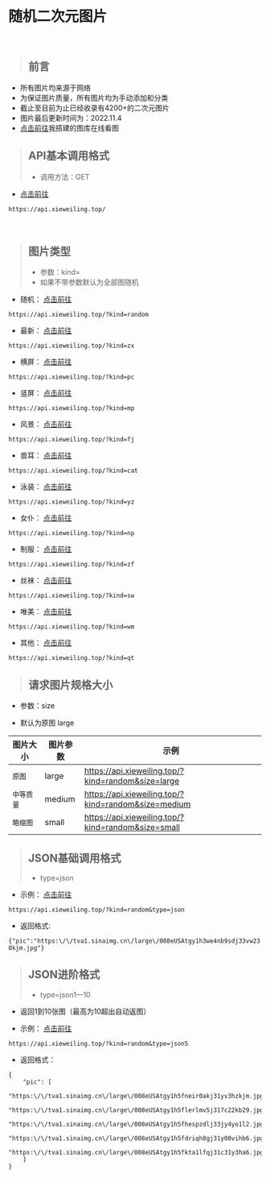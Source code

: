 # 随机二次元图片
<br>

>## 前言

- 所有图片均来源于网络
- 为保证图片质量，所有图片均为手动添加和分类
- 截止至目前为止已经收录有4200+的二次元图片
- 图片最后更新时间为：2022.11.4
- [点击前往](https://tuku.xieweiling.top/)我搭建的图库在线看图

>## API基本调用格式
>- 调用方法：GET

- [点击前往](https://api.xieweiling.top/) 

```HTTPS
https://api.xieweiling.top/
```
<br>

>## 图片类型
>- 参数：kind=
>- 如果不带参数默认为全部图随机

- 随机： [点击前往](https://api.xieweiling.top/?kind=random) 

```HTTPS
https://api.xieweiling.top/?kind=random
```
- 最新： [点击前往](https://api.xieweiling.top/?kind=zx) 

```HTTPS
https://api.xieweiling.top/?kind=zx
```
- 横屏： [点击前往](https://api.xieweiling.top/?kind=pc) 

```HTTPS
https://api.xieweiling.top/?kind=pc
```
- 竖屏： [点击前往](https://api.xieweiling.top/?kind=mp)

```HTTPS
https://api.xieweiling.top/?kind=mp
```
- 风景： [点击前往](https://api.xieweiling.top/?kind=fj)

```HTTPS
https://api.xieweiling.top/?kind=fj
```
- 兽耳： [点击前往](https://api.xieweiling.top/?kind=cat) 

```HTTPS
https://api.xieweiling.top/?kind=cat
```
- 泳装： [点击前往](https://api.xieweiling.top/?kind=yz) 

```HTTPS
https://api.xieweiling.top/?kind=yz
```
- 女仆： [点击前往](https://api.xieweiling.top/?kind=np) 

```HTTPS
https://api.xieweiling.top/?kind=np
```
- 制服： [点击前往](https://api.xieweiling.top/?kind=zf) 

```HTTPS
https://api.xieweiling.top/?kind=zf
```
- 丝袜： [点击前往](https://api.xieweiling.top/?kind=sw) 

```HTTPS
https://api.xieweiling.top/?kind=sw
```
- 唯美： [点击前往](https://api.xieweiling.top/?kind=wm) 

```HTTPS
https://api.xieweiling.top/?kind=wm
```
- 其他： [点击前往](https://api.xieweiling.top/?kind=qt) 

```HTTPS
https://api.xieweiling.top/?kind=qt
```

>## 请求图片规格大小

- 参数：size

- 默认为原图 large

<table>
<thead>
<tr>
<th>图片大小</th>
<th>图片参数</th>
<th>示例</th>
</tr>
</thead>
<tbody><tr>
<td><code>原图</code></td>
<td>large</td>
<td><a href="https://api.xieweiling.top/?kind=random&size=large" target="_blank">https://api.xieweiling.top/?kind=random&size=large</a></td>
</tr>
<tr>
<td><code>中等质量</code></td>
<td>medium</td>
<td><a href="https://api.xieweiling.top/?kind=random&size=medium" target="_blank">https://api.xieweiling.top/?kind=random&size=medium</a></td>
</tr>
<tr>
<td><code>略缩图</code></td>
<td>small</td>
<td><a href="https://api.xieweiling.top/?kind=random&size=small" target="_blank">https://api.xieweiling.top/?kind=random&size=small</a></td>
</tr>
</tbody></table>

>## JSON基础调用格式
>- type=json

- 示例： [点击前往](https://api.xieweiling.top/?kind=random&type=json) 
```HTTPS
https://api.xieweiling.top/?kind=random&type=json
```

- 返回格式:

```{"pic":"https:\/\/tva1.sinaimg.cn\/large\/008eUSAtgy1h3we4nb9sdj33vw230kjm.jpg"}```

>## JSON进阶格式
>- type=json1—10  

- 返回1到10张图（最高为10超出自动返图）

- 示例： [点击前往](https://api.xieweiling.top/?kind=random&type=json5) 
```HTTPS
https://api.xieweiling.top/?kind=random&type=json5
```
- 返回格式：
```
{
    "pic": [
        "https:\/\/tva1.sinaimg.cn\/large\/008eUSAtgy1h5fneir0akj31yv3hzkjm.jpg",
        "https:\/\/tva1.sinaimg.cn\/large\/008eUSAtgy1h5flerlmv5j317c22kb29.jpg",
        "https:\/\/tva1.sinaimg.cn\/large\/008eUSAtgy1h5fhespzdlj33jy4yo1l2.jpg",
        "https:\/\/tva1.sinaimg.cn\/large\/008eUSAtgy1h5fdriqh8gj31y00vihb6.jpg",
        "https:\/\/tva1.sinaimg.cn\/large\/008eUSAtgy1h5fkta1lfqj31c31y3ha6.jpg"
    ]
}
```
